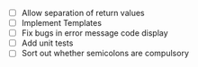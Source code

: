 -   [ ] Allow separation of return values
-   [ ] Implement Templates
-   [ ] Fix bugs in error message code display
-   [ ] Add unit tests
-   [ ] Sort out whether semicolons are compulsory
